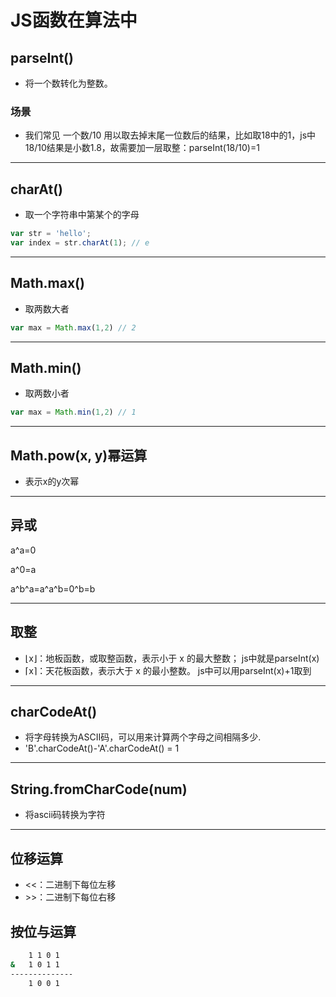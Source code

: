 # JS函数在算法中

## parseInt()

- 将一个数转化为整数。

### 场景

- 我们常见 一个数/10 用以取去掉末尾一位数后的结果，比如取18中的1，js中18/10结果是小数1.8，故需要加一层取整：parseInt(18/10)=1

---

## charAt()

- 取一个字符串中第某个的字母

```javascript
var str = 'hello';
var index = str.charAt(1); // e
```

---

## Math.max()

- 取两数大者

```javascript
var max = Math.max(1,2) // 2
```

---

## Math.min()

- 取两数小者

```javascript
var max = Math.min(1,2) // 1
```

---

## Math.pow(x, y)幂运算

- 表示x的y次幂

---

## 异或

a^a=0

a^0=a

a^b^a=a^a^b=0^b=b

---

## 取整

- ⌊x⌋：地板函数，或取整函数，表示小于 x 的最大整数； js中就是parseInt(x)
- ⌈x⌉：天花板函数，表示大于 x 的最小整数。 js中可以用parseInt(x)+1取到

---

## charCodeAt()

- 将字母转换为ASCII码，可以用来计算两个字母之间相隔多少.
- 'B'.charCodeAt()-'A'.charCodeAt() = 1

---

## String.fromCharCode(num)

- 将ascii码转换为字符

---

## 位移运算

- <<：二进制下每位左移
- \>>：二进制下每位右移

## 按位与运算

```bash
    1 1 0 1
&   1 0 1 1
--------------
    1 0 0 1
```
